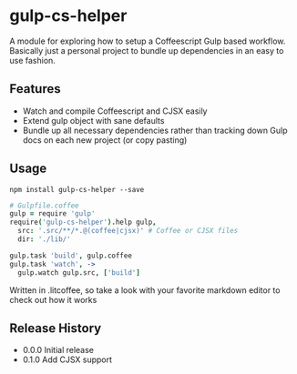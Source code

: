 gulp-cs-helper
==============

A module for exploring how to setup a Coffeescript Gulp based workflow. Basically just a personal project to bundle up
dependencies in an easy to use fashion.

## Features
* Watch and compile Coffeescript and CJSX easily
* Extend gulp object with sane defaults
* Bundle up all necessary dependencies rather than tracking down Gulp docs on each new project (or copy pasting)

## Usage 
```npm install gulp-cs-helper --save```
  
```coffee
# Gulpfile.coffee
gulp = require 'gulp'
require('gulp-cs-helper').help gulp,
  src: '.src/**/*.@(coffee|cjsx)' # Coffee or CJSX files
  dir: './lib/'

gulp.task 'build', gulp.coffee
gulp.task 'watch', ->
  gulp.watch gulp.src, ['build']
```

Written in .litcoffee, so take a look with your favorite markdown editor to check out how it works

## Release History

* 0.0.0 Initial release
* 0.1.0 Add CJSX support 